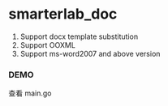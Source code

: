 # smarterlab_doc

1. Support docx template substitution
2. Support OOXML
3. Support ms-word2007 and above version


### DEMO ###
查看 main.go
